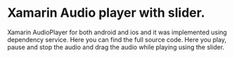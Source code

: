 # Xamarin Audio player with slider.
Xamarin AudioPlayer for both android and ios and it was implemented using dependency service. Here you can find the full source code.
Here you play, pause and stop the audio and drag the audio while playing using the slider.
